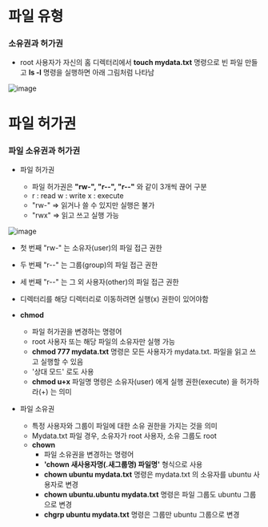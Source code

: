 # 파일 유형

### 소유권과 허가권

- root 사용자가 자신의 홈 디렉터리에서 **touch mydata.txt** 명령으로 빈 파일 만들고 **ls -l** 명령을 실행하면 아래 그림처럼 나타남

![image](https://github.com/myeongjinbb/SystemProgrammin-Linux/assets/115711955/b93a214c-f49c-4241-867b-029fe02f7b47)

# 파일 허가권

### 파일 소유권과 허가권

- 파일 허가권

  - 파일 허가권은 **"rw-", "r--", "r--"** 와 같이 3개씩 끊어 구분
  - r : read   w : write   x : execute
  - "rw-" => 읽거나 쓸 수 있지만 실행은 불가
  - "rwx" => 읽고 쓰고 실행 가능

![image](https://github.com/myeongjinbb/SystemProgrammin-Linux/assets/115711955/4b27c8b9-a46a-4ad7-80a3-7c5e6b64ebe1)

  - 첫 번째 "rw-" 는 소유자(user)의 파일 접근 권한
  - 두 번째 "r--" 는 그룹(group)의 파일 접근 권한
  - 세 번째 "r--" 는 그 외 사용자(other)의 파일 접근 권한
  - 디렉터리를 해당 디렉터리로 이동하려면 실행(x) 권한이 있어야함
  - **chmod**
    - 파일 허가권을 변경하는 명령어
    - root 사용자 또는 해당 파일의 소유자만 실행 가능
    - **chmod 777 mydata.txt** 명령은 모든 사용자가 mydata.txt. 파일을 읽고 쓰고 실행할 수 있음
    - '상대 모드' 로도 사용
    - **chmod u+x** 파일명 명령은 소유자(user) 에게 실행 권한(execute) 을 허가하라(+) 는 의미

- 파일 소유권

  - 특정 사용자와 그룹이 파일에 대한 소유 권한을 가지는 것을 의미
  - Mydata.txt 파일 경우, 소유자가 root 사용자, 소유 그룹도 root
  - **chown**
    - 파일 소유권을 변경하는 명령어
    - **'chown 새사용자명(.새그룹명) 파일명'** 형식으로 사용
    - **chown ubuntu mydata.txt** 명령은 mydata.txt 의 소유자를 ubuntu 사용자로 변경
    - **chown ubuntu.ubuntu mydata.txt**  명령은 파일 그룹도 ubuntu 그룹으로 변경
    - **chgrp ubuntu mydata.txt** 명령은 그룹만 ubuntu 그룹으로 변경





